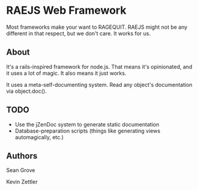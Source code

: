 RAEJS Web Framework
===================

Most frameworks make your want to RAGEQUIT. RAEJS might not be any different in that respect, but we don't care. It works for us.

About
-----

It's a rails-inspired framework for node.js. That means it's opinionated, and it uses a lot of magic. It also means it just works.

It uses a meta-self-documenting system. Read any object's documentation via object.doc().

TODO
----
 * Use the jZenDoc system to generate static documentation
 * Database-preparation scripts (things like generating views automagically, etc.)

Authors
-------
Sean Grove <sean at chuwe>

Kevin Zettler

